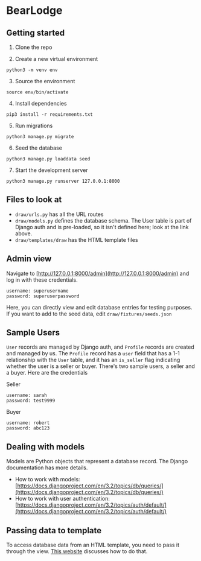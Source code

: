 # BearLodge

## Getting started 

1. Clone the repo 

2. Create a new virtual environment 
```
python3 -m venv env
```
3. Source the environment 
 ```
source env/bin/activate
```
4. Install dependencies 
```
pip3 install -r requirements.txt
```
5. Run migrations 
```
python3 manage.py migrate
```
6. Seed the database
```
python3 manage.py loaddata seed
```
7. Start the development server 

```
python3 manage.py runserver 127.0.0.1:8000
```

## Files to look at 

- `draw/urls.py` has all the URL routes
- `draw/models.py` defines the database schema. The User table is part of Django auth and is pre-loaded, so it isn't defined here; look at the link above.
- `draw/templates/draw` has the HTML template files

## Admin view 

Navigate to [http://127.0.0.1:8000/admin](http://127.0.0.1:8000/admin) and log in with these credentials.
```
username: superusername
password: superuserpassword
```
Here, you can directly view and edit database entries for testing purposes. If you want to add to the seed data, edit `draw/fixtures/seeds.json`

## Sample Users

`User` records are managed by Django auth, and `Profile` records are created and managed by us. The `Profile` record has a `user` field that has a 1-1 relationship with the `User` table, and it has an `is_seller` flag indicating whether the user is a seller or buyer. There's two sample users, a seller and a buyer. Here are the credentials 

Seller
```
username: sarah
password: test9999
```

Buyer
```
username: robert
password: abc123
```

## Dealing with models 

Models are Python objects that represent a database record. The Django documentation has more details.
- How to work with models: [https://docs.djangoproject.com/en/3.2/topics/db/queries/](https://docs.djangoproject.com/en/3.2/topics/db/queries/) 
- How to work with user authentication: [https://docs.djangoproject.com/en/3.2/topics/auth/default/](https://docs.djangoproject.com/en/3.2/topics/auth/default/)

## Passing data to template 

To access database data from an HTML template, you need to pass it through the view. 
[This website](https://learnbatta.com/course/django/django-pass-data-from-view-to-template/) discusses how to do that. 
